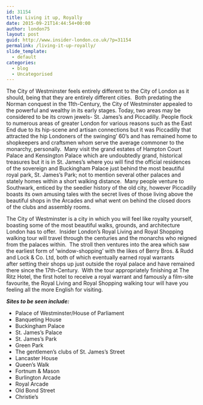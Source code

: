 ```yaml
---
id: 31154
title: Living it up, Royally
date: 2015-09-21T14:44:54+00:00
author: london75
layout: post
guid: http://www.insider-london.co.uk/?p=31154
permalink: /living-it-up-royally/
slide_template:
  - default
categories:
  - blog
  - Uncategorised
---
```

The City of Westminster feels entirely different to the City of London as it should, being that they are entirely different cities.  Both predating the Norman conquest in the 11th-Century, the City of Westminster appealed to the powerful and wealthy in its early stages. Today, two areas may be considered to be its crown jewels- St. James&#8217;s and Piccadilly. People flock to numerous areas of greater London for various reasons such as the East End due to its hip-scene and artisan connections but it was Piccadilly that attracted the hip Londoners of the swinging&#8217; 60&#8217;s and has remained home to shopkeepers and craftsmen whom serve the average commoner to the monarchy, personally.  Many visit the grand estates of Hampton Court Palace and Kensington Palace which are undoubtedly grand, historical treasures but it is in St. James&#8217;s where you will find the official residences of the sovereign and Buckingham Palace just behind the most beautiful royal park, St. James&#8217;s Park; not to mention several other palaces and stately homes within a short walking distance.  Many people venture to Southwark, enticed by the seedier history of the old city, however Piccadilly boasts its own amusing tales with the secret lives of those living above the beautiful shops in the Arcades and what went on behind the closed doors of the clubs and assembly rooms.

The City of Westminster is a city in which you will feel like royalty yourself, boasting some of the most beautiful walks, grounds, and architecture London has to offer.  Insider London&#8217;s Royal Living and Royal Shopping walking tour will travel through the centuries and the monarchs who reigned from the palaces within.  The stroll then ventures into the area which saw the earliest form of &#8216;window-shopping&#8217; with the likes of Berry Bros. & Rudd and Lock & Co. Ltd, both of which eventually earned royal warrants after setting their shops up just outside the royal palace and have remained there since the 17th-Century.  With the tour appropriately finishing at The Ritz Hotel, the first hotel to receive a royal warrant and famously a film-site favourite, the Royal Living and Royal Shopping walking tour will have you feeling all the more English for visiting.

**_Sites to be seen include:_**

  * Palace of Westminster/House of Parliament
  * Banqueting House
  * Buckingham Palace
  * St. James’s Palace
  * St. James’s Park
  * Green Park
  * The gentlemen’s clubs of St. James’s Street
  * Lancaster House
  * Queen’s Walk
  * Fortnum & Mason
  * Burlington Arcade
  * Royal Arcade
  * Old Bond Street
  * Christie’s

&nbsp;
